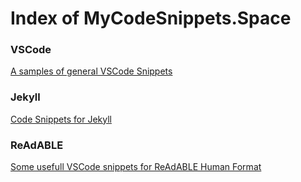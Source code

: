 
# Index of MyCodeSnippets.Space


### VSCode

[A samples of general VSCode Snippets](./vscode/)


### Jekyll

[Code Snippets for Jekyll](./jekyll/)


### ReAdABLE

[Some usefull VSCode snippets for ReAdABLE Human Format ](./readable/)

